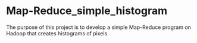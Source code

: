 # Map-Reduce_simple_histogram
The purpose of this project is to develop a simple Map-Reduce program on Hadoop that creates histograms of pixels
